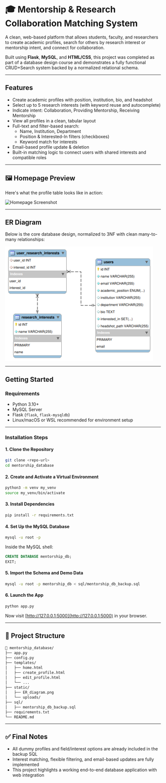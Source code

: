 # 🎓 Mentorship & Research Collaboration Matching System

A clean, web-based platform that allows students, faculty, and researchers to create academic profiles, search for others by research interest or mentorship intent, and connect for collaboration.

Built using **Flask**, **MySQL**, and **HTML/CSS**, this project was completed as part of a database design course and demonstrates a fully functional CRUD+Search system backed by a normalized relational schema.

---

## Features

- Create academic profiles with position, institution, bio, and headshot
- Select up to 5 research interests (with keyword reuse and autocomplete)
- Indicate intent: Collaboration, Providing Mentorship, Receiving Mentorship
- View all profiles in a clean, tabular layout
- Full-text and filter-based search:
  - Name, Institution, Department
  - Position & Interested-In filters (checkboxes)
  - Keyword match for interests
- Email-based profile update & deletion
- Built-in matching logic to connect users with shared interests and compatible roles

---

## 🖼️ Homepage Preview

Here's what the profile table looks like in action:

![Homepage Screenshot](static/homepage_screenshot.png)

---


## ER Diagram

Below is the core database design, normalized to 3NF with clean many-to-many relationships:

![ER Diagram](static/ER_diagram.png)

---

## Getting Started

### Requirements

- Python 3.10+
- MySQL Server
- Flask (`flask`, `flask-mysqldb`)
- Linux/macOS or WSL recommended for environment setup

---

### Installation Steps

#### 1. Clone the Repository
```bash
git clone <repo-url>
cd mentorship_database
```

#### 2. Create and Activate a Virtual Environment
```bash
python3 -m venv my_venv
source my_venv/bin/activate
```

#### 3. Install Dependencies
```bash
pip install -r requirements.txt
```

#### 4. Set Up the MySQL Database
```bash
mysql -u root -p
```
Inside the MySQL shell:
```sql
CREATE DATABASE mentorship_db;
EXIT;
```

#### 5. Import the Schema and Demo Data
```bash
mysql -u root -p mentorship_db < sql/mentorship_db_backup.sql
```

#### 6. Launch the App
```bash
python app.py
```

Now visit [http://127.0.0.1:5000](http://127.0.0.1:5000) in your browser.

---

## 📂 Project Structure

```
📁 mentorship_database/
├── app.py
├── config.py
├── templates/
│   ├── home.html
│   ├── create_profile.html
│   ├── edit_profile.html
│   └── ...
├── static/
│   ├── ER_diagram.png
│   └── uploads/
├── sql/
│   ├── mentorship_db_backup.sql
├── requirements.txt
└── README.md
```

---

## ✅ Final Notes

- All dummy profiles and field/interest options are already included in the backup SQL
- Interest matching, flexible filtering, and email-based updates are fully implemented
- This project highlights a working end-to-end database application with web integration

